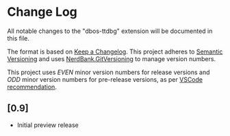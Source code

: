 # Change Log

All notable changes to the "dbos-ttdbg" extension will be documented in this file.

The format is based on [Keep a Changelog](https://keepachangelog.com/).
This project adheres to [Semantic Versioning](https://semver.org) and uses 
[NerdBank.GitVersioning](https://github.com/AArnott/Nerdbank.GitVersioning) to manage version numbers.

This project uses *EVEN* minor version numbers for release versions and *ODD* minor version numbers for pre-release versions,
as per [VSCode recommendation](https://code.visualstudio.com/api/working-with-extensions/publishing-extension#prerelease-extensions).

## [0.9]

- Initial preview release